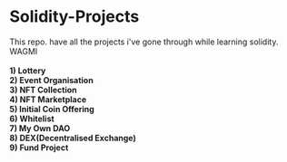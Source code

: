 # Solidity-Projects
This repo. have all the projects i've gone through while learning solidity. WAGMI<br>
<br>
**1) Lottery**<br>
**2) Event Organisation**<br>
**3) NFT Collection**<br>
**4) NFT Marketplace**<br>
**5) Initial Coin Offering**<br>
**6) Whitelist**<br>
**7) My Own DAO**<br>
**8) DEX(Decentralised Exchange)**<br>
**9) Fund Project**
